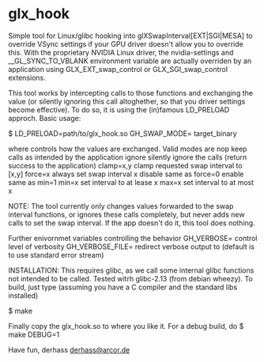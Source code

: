 glx_hook
========

Simple tool for Linux/glibc hooking into glXSwapInterval[EXT|SGI|MESA] to
override VSync settings if your GPU driver doesn't allow you to override
this. With the proprietary NVIDIA Linux driver, the nvidia-settings and
__GL_SYNC_TO_VBLANK environment variable are actually overriden by an
application using GLX_EXT_swap_control or GLX_SGI_swap_control extensions.

This tool works by intercepting calls to those functions and exchanging the
value (or silently ignoring this call altoghether, so that you driver
settings become effective). To do so, it is using the (in)famous LD_PRELOAD
approch. Basic usage:

$ LD_PRELOAD=path/to/glx_hook.so GH_SWAP_MODE=<mode> target_binary

where <mode> controls how the values are exchanged. Valid modes are
nop		keep calls as intended by the application
ignore		silently ignore the calls (return success to the application)
clamp=x,y	clamp requested swap interval to [x,y]
force=x		always set swap interval x
disable		same as force=0
enable		same as min=1
min=x		set interval to at lease x
max=x		set interval to at most x

NOTE: The tool currently only changes values forwarded to the swap interval
functions, or ignores these calls completely, but never adds new calls
to set the swap interval. If the app doesn't do it, this tool does nothing.

Further enivornmet variables controlling the behavior
GH_VERBOSE=<level>	control level of verbosity
GH_VERBOSE_FILE=<file>	redirect verbose output to <file> (default is to use
			standard error stream)

INSTALLATION:
This requires glibc, as we call some internal glibc functions not intended to
be called. Tested witrh glibc-2.13 (from debian wheezy). To build, just type
(assuming you have a C compiler and the standard libs installed)

$ make

Finally copy the glx_hook.so to where you like it. For a debug build, do
$ make DEBUG=1

Have fun,
     derhass <derhass@arcor.de>

